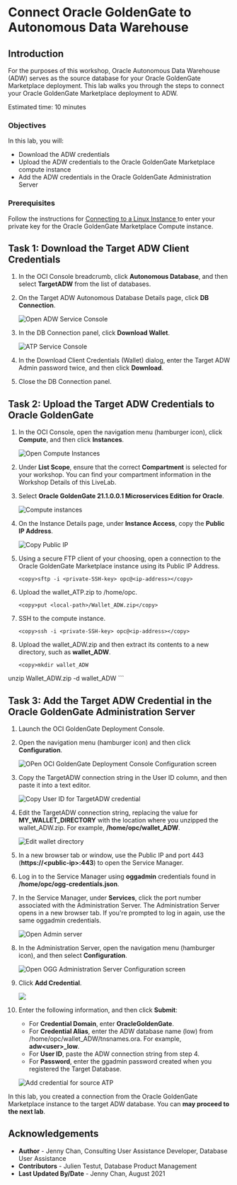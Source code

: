 # Connect Oracle GoldenGate to Autonomous Data Warehouse

## Introduction

For the purposes of this workshop, Oracle Autonomous Data Warehouse (ADW) serves as the source database for your Oracle GoldenGate Marketplace deployment. This lab walks you through the steps to connect your Oracle GoldenGate Marketplace deployment to ADW.

Estimated time: 10 minutes

### Objectives

In this lab, you will:
* Download the ADW credentials
* Upload the ADW credentials to the Oracle GoldenGate Marketplace compute instance
* Add the ADW credentials in the Oracle GoldenGate Administration Server

### Prerequisites

Follow the instructions for [Connecting to a Linux Instance ](https://docs.oracle.com/en-us/iaas/Content/Compute/Tasks/accessinginstance.htm#linux) to enter your private key for the Oracle GoldenGate Marketplace Compute instance.

## Task 1: Download the Target ADW Client Credentials

1.  In the OCI Console breadcrumb, click **Autonomous Database**, and then select **TargetADW** from the list of databases.

2.  On the Target ADW Autonomous Database Details page, click **DB Connection**.

    ![Open ADW Service Console](images/02-01.png)

2.  In the DB Connection panel, click **Download Wallet**.

    ![ATP Service Console](images/02-02.png)

3.  In the Download Client Credentials (Wallet) dialog, enter the Target ADW Admin password twice, and then click **Download**.

4.  Close the DB Connection panel.

## Task 2: Upload the Target ADW Credentials to Oracle GoldenGate

1.  In the OCI Console, open the navigation menu (hamburger icon), click **Compute**, and then click **Instances**.

    ![Open Compute Instances](images/02-01-compute.png)

2.  Under **List Scope**, ensure that the correct **Compartment** is selected for your workshop. You can find your compartment information in the Workshop Details of this LiveLab.

3.  Select **Oracle GoldenGate 21.1.0.0.1 Microservices Edition for Oracle**.

    ![Compute instances](images/02-03-compute-instances.png)

4.  On the Instance Details page, under **Instance Access**, copy the **Public IP Address**.

    ![Copy Public IP](images/02-04.png)

5.  Using a secure FTP client of your choosing, open a connection to the Oracle GoldenGate Marketplace instance using its Public IP Address.

    ```
    <copy>sftp -i <private-SSH-key> opc@<ip-address></copy>
    ```

6.  Upload the wallet\_ATP.zip to /home/opc.

    ```
    <copy>put <local-path>/Wallet_ADW.zip</copy>
    ```

7.  SSH to the compute instance.

    ```
    <copy>ssh -i <private-SSH-key> opc@<ip-address></copy>
    ```

8.  Upload the wallet\_ADW.zip and then extract its contents to a new directory, such as **wallet\_ADW**.

    ```
    <copy>mkdir wallet_ADW
unzip Wallet_ADW.zip -d wallet_ADW</copy>
    ```

## Task 3: Add the Target ADW Credential in the Oracle GoldenGate Administration Server

1.  Launch the OCI GoldenGate Deployment Console.

2.  Open the navigation menu (hamburger icon) and then click **Configuration**.

    ![OPen OCI GoldenGate Deployment Console Configuration screen](images/03-02.png)

3.  Copy the TargetADW connection string in the User ID column, and then paste it into a text editor.

    ![Copy User ID for TargetADW credential](images/03-03.png)

4.  Edit the TargetADW connection string, replacing the value for **MY\_WALLET\_DIRECTORY** with the location where you unzipped the wallet_ADW.zip. For example, **/home/opc/wallet\_ADW**.

    ![Edit wallet directory](images/04-04.png)

5.  In a new browser tab or window, use the Public IP and port 443 (**https://&lt;public-ip&gt;:443**) to open the Service Manager.

6.  Log in to the Service Manager using **oggadmin** credentials found in **/home/opc/ogg-credentials.json**.

7.  In the Service Manager, under **Services**, click the port number associated with the Administration Server. The Administration Server opens in a new browser tab. If you're prompted to log in again, use the same oggadmin credentials.

    ![Open Admin server](images/04-03.png)

8.  In the Administration Server, open the navigation menu (hamburger icon), and then select **Configuration**.

    ![Open OGG Administration Server Configuration screen](images/04-07.png)

9.  Click **Add Credential**.

    ![](images/03-09.png)

10. Enter the following information, and then click **Submit**:

    * For **Credential Domain**, enter **OracleGoldenGate**.
    * For **Credential Alias**, enter the ADW database name (low) from /home/opc/wallet\_ADW/tnsnames.ora. For example, **adw&lt;user&gt;\_low**.
    * For **User ID**, paste the ADW connection string from step 4.
    * For **Password**, enter the ggadmin password created when you registered the Target Database.

    ![Add credential for source ATP](images/04-10.png)

In this lab, you created a connection from the Oracle GoldenGate Marketplace instance to the target ADW database. You can **may proceed to the next lab**.

## Acknowledgements

* **Author** - Jenny Chan, Consulting User Assistance Developer, Database User Assistance
* **Contributors** -  Julien Testut, Database Product Management
* **Last Updated By/Date** - Jenny Chan, August 2021
